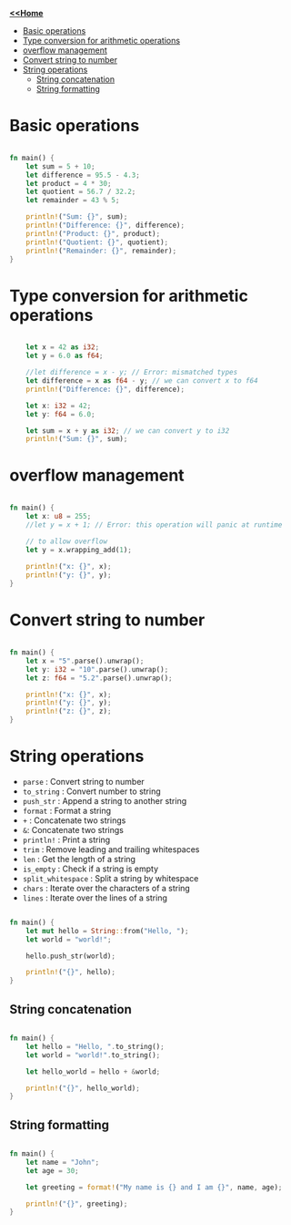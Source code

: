 <b> [<<Home](../Readme.md) </b>


- [Basic operations](#basic-operations)
- [Type conversion for arithmetic operations](#type-conversion-for-arithmetic-operations)
- [overflow management](#overflow-management)
- [Convert string to number](#convert-string-to-number)
- [String operations](#string-operations)
  - [String concatenation](#string-concatenation)
  - [String formatting](#string-formatting)


# Basic operations

```rust

fn main() {
    let sum = 5 + 10;
    let difference = 95.5 - 4.3;
    let product = 4 * 30;
    let quotient = 56.7 / 32.2;
    let remainder = 43 % 5;

    println!("Sum: {}", sum);
    println!("Difference: {}", difference);
    println!("Product: {}", product);
    println!("Quotient: {}", quotient);
    println!("Remainder: {}", remainder);
}

```


# Type conversion for arithmetic operations

```rust

    let x = 42 as i32;
    let y = 6.0 as f64;

    //let difference = x - y; // Error: mismatched types
    let difference = x as f64 - y; // we can convert x to f64
    println!("Difference: {}", difference);

    let x: i32 = 42;
    let y: f64 = 6.0;

    let sum = x + y as i32; // we can convert y to i32
    println!("Sum: {}", sum);

```


# overflow management

```rust

fn main() {
    let x: u8 = 255;
    //let y = x + 1; // Error: this operation will panic at runtime

    // to allow overflow
    let y = x.wrapping_add(1);
    
    println!("x: {}", x);
    println!("y: {}", y);
}

```


# Convert string to number

```rust

fn main() {
    let x = "5".parse().unwrap();
    let y: i32 = "10".parse().unwrap();
    let z: f64 = "5.2".parse().unwrap();

    println!("x: {}", x);
    println!("y: {}", y);
    println!("z: {}", z);
}

```

# String operations

- `parse` : Convert string to number
- `to_string` : Convert number to string
- `push_str` : Append a string to another string
- `format` : Format a string
- `+` : Concatenate two strings
- `&`: Concatenate two strings
- `println!` : Print a string
- `trim` : Remove leading and trailing whitespaces
- `len` : Get the length of a string
- `is_empty` : Check if a string is empty
- `split_whitespace` : Split a string by whitespace
- `chars` : Iterate over the characters of a string
- `lines` : Iterate over the lines of a string


```rust

fn main() {
    let mut hello = String::from("Hello, ");
    let world = "world!";

    hello.push_str(world);

    println!("{}", hello);
}

```

## String concatenation

```rust

fn main() {
    let hello = "Hello, ".to_string();
    let world = "world!".to_string();

    let hello_world = hello + &world;

    println!("{}", hello_world);
}

``` 

## String formatting

```rust

fn main() {
    let name = "John";
    let age = 30;

    let greeting = format!("My name is {} and I am {}", name, age);

    println!("{}", greeting);
}

```